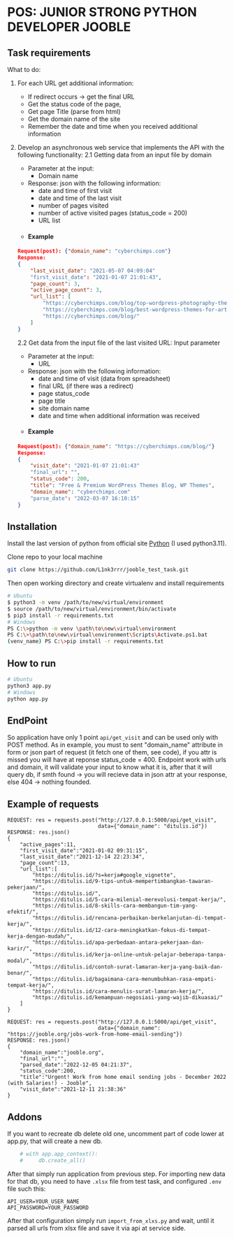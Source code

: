 # POS: JUNIOR STRONG PYTHON DEVELOPER JOOBLE

## Task requirements

What to do:
1. For each URL get additional information:
   - If redirect occurs -> get the final URL
   - Get the status code of the page,
   - Get page Title (parse from html)
   - Get the domain name of the site
   - Remember the date and time when you received additional information
2. Develop an asynchronous web service that implements the API with the following functionality:
    2.1 Getting data from an input file by domain
    - Parameter at the input: 
       - Domain name
    - Response: json with the following information:
      - date and time of first visit
      - date and time of the last visit
      - number of pages visited
      - number of active visited pages (status_code = 200)
      - URL list
     - #### Example
     
    ```json
    Request(post): {"domain_name": "cyberchimps.com"}
    Response: 
   {
	    "last_visit_date": "2021-05-07 04:09:04"
	    "first_visit_date": "2021-01-07 21:01:43",
	    "page_count": 3,
	    "active_page_count": 3,
	    "url_list": [
		    "https://cyberchimps.com/blog/top-wordpress-photography-themes/"
		    "https://cyberchimps.com/blog/best-wordpress-themes-for-artists/"
		    "https://cyberchimps.com/blog/"
	    ]
    }
    ```
    2.2 Get data from the input file of the last visited URL:
Input parameter
    - Parameter at the input: 
       - URL
    - Response: json with the following information:
       - date and time of visit (data from spreadsheet)
       - final URL (if there was a redirect)
       - page status_code
       - page title
       - site domain name
       - date and time when additional information was received
     - #### Example
    ```json
    Request(post): {"domain_name": "https://cyberchimps.com/blog/"}
    Response: 
    {
	    "visit_date": "2021-01-07 21:01:43"
	    "final_url": "",
	    "status_code": 200,
	    "title": "Free & Premium WordPress Themes Blog, WP Themes",
	    "domain_name": "cyberchimps.com"
	    "parse_date": "2022-03-07 16:10:15"
    }
    ```

## Installation

Install the last version of python from official site [Python](https://www.python.org/downloads/) (I used python3.11).

Clone repo to your local machine

```sh
git clone https://github.com/L1nk3rrr/jooble_test_task.git
```

Then open working directory and create virtualenv and install requirements

```sh
# Ubuntu
$ python3 -m venv /path/to/new/virtual/environment
$ source /path/to/new/virtual/environment/bin/activate
$ pip3 install -r requirements.txt
# Windows
PS C:\>python -m venv \path\to\new\virtual\environment
PS C:\>\path\to\new\virtual\environment\Scripts\Activate.ps1.bat
(venv_name) PS C:\>pip install -r requirements.txt
```
## How to run
```sh
# Ubuntu
python3 app.py
# Windows
python app.py
```
## EndPoint
So application have only 1 point ```api/get_visit``` and can be used only with POST method.
As in example, you must to sent "domain_name" attribute in form or json part of request (it fetch one of them, see code), if you attr is missed you will have at reponse status_code = 400.
Endpoint work with urls and domain, it will validate your input to know what it is, after that it will query db, if smth found -> you will recieve data in json attr at your response, else 404 -> nothing founded.
## Example of requests
```
REQUEST: res = requests.post("http://127.0.0.1:5000/api/get_visit",
                             data={"domain_name": "ditulis.id"})
RESPONSE: res.json()
{
    "active_pages":11,
    "first_visit_date":"2021-01-02 09:31:15",
    "last_visit_date":"2021-12-14 22:23:34",
    "page_count":13,
    "url_list":[
        "https://ditulis.id/?s=kerja#google_vignette",
        "https://ditulis.id/9-tips-untuk-mempertimbangkan-tawaran-pekerjaan/",
        "https://ditulis.id/",
        "https://ditulis.id/5-cara-milenial-merevolusi-tempat-kerja/",
        "https://ditulis.id/8-skills-cara-membangun-tim-yang-efektif/",
        "https://ditulis.id/rencana-perbaikan-berkelanjutan-di-tempat-kerja/",
        "https://ditulis.id/12-cara-meningkatkan-fokus-di-tempat-kerja-dengan-mudah/",
        "https://ditulis.id/apa-perbedaan-antara-pekerjaan-dan-karir/",
        "https://ditulis.id/kerja-online-untuk-pelajar-beberapa-tanpa-modal/",
        "https://ditulis.id/contoh-surat-lamaran-kerja-yang-baik-dan-benar/",
        "https://ditulis.id/bagaimana-cara-menumbuhkan-rasa-empati-tempat-kerja/",
        "https://ditulis.id/cara-menulis-surat-lamaran-kerja/",
        "https://ditulis.id/kemampuan-negosiasi-yang-wajib-dikuasai/"
    ]
}
```
```
REQUEST: res = requests.post("http://127.0.0.1:5000/api/get_visit",
                             data={"domain_name": "https://jooble.org/jobs-work-from-home-email-sending"})
RESPONSE: res.json()
{
    "domain_name":"jooble.org",
    "final_url":"",
    "parsed_date":"2022-12-05 04:21:37",
    "status_code":200,
    "title":"Urgent! Work from home email sending jobs - December 2022 (with Salaries!) - Jooble",
    "visit_date":"2021-12-11 21:38:36"
}
```
## Addons
If you want to recreate db delete old one, uncomment part of code lower at app.py, that will create a new db.
```sh
    # with app.app_context():
    #     db.create_all()
```
After that simply run application from previous step.
For importing new data for that db, you need to have ```.xlsx``` file from test task, and configured ```.env``` file such this:
```env
API_USER=YOUR_USER_NAME
API_PASSWORD=YOUR_PASSWORD
```
After that configuration simply run ```import_from_xlxs.py```  and wait, until it parsed all urls from xlsx file and save it via api at service side.